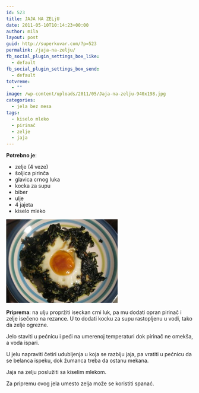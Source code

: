 ```yaml
---
id: 523
title: JAJA NA ZELjU
date: 2011-05-10T10:14:23+00:00
author: mila
layout: post
guid: http://superkuvar.com/?p=523
permalink: /jaja-na-zelju/
fb_social_plugin_settings_box_like:
  - default
fb_social_plugin_settings_box_send:
  - default
totvreme:
  - ""
image: /wp-content/uploads/2011/05/Jaja-na-zelju-940x198.jpg
categories:
  - jela bez mesa
tags:
  - kiselo mleko
  - pirinač
  - zelje
  - jaja
---
```

**Potrebno je**:

  * zelje (4 veze)
  * šoljica pirinča
  * glavica crnog luka
  * kocka za supu
  * biber
  * ulje
  * 4 jajeta
  * kiselo mleko

<img class="alignnone size-medium wp-image-4785" title="Jaja na zelju" src="/wp-content/uploads/2011/05/Jaja-na-zelju-300x225.jpg" alt="" width="300" height="225" /> 

**Priprema**: na ulju propržiti iseckan crni luk, pa mu dodati opran pirinač i zelje isečeno na rezance. U to dodati kocku za supu rastopljenu u vodi, tako da zelje ogrezne.

Jelo staviti u pećnicu i peći na umerenoj temperaturi dok pirinač ne omekša, a voda ispari.

U jelu napraviti četiri udubljenja u koja se razbiju jaja, pa vratiti u pećnicu da se belanca ispeku, dok žumanca treba da ostanu mekana.

Jaja na zelju poslužiti sa kiselim mlekom.

Za pripremu ovog jela umesto zelja može se koristiti spanać.